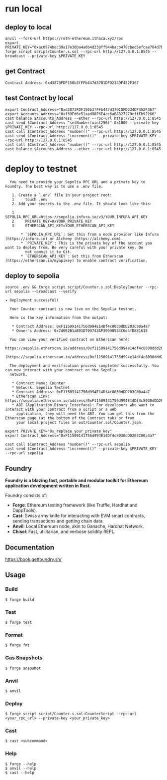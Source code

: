 # run  local

## deploy to local
```
anvil --fork-url https://reth-ethereum.ithaca.xyz/rpc
export PRIVATE_KEY="0xac0974bec39a17e36ba4a6b4d238ff944bacb478cbed5efcae784d7bf4f2ff80"
forge script script/Counter.s.sol --rpc-url http://127.0.0.1:8545 --broadcast --private-key $PRIVATE_KEY
```

## get Contract
```
Contract Address: 0xd3873FDF150b3fFFb447d3701DFD234DF452F367
```

## test Contract by local
```
export Contract_Address="0xd3873FDF150b3fFFb447d3701DFD234DF452F367"
export Accounts_Address="0xf39Fd6e51aad88F6F4ce6aB8827279cffFb92266"
cast balance $Accounts_Address --ether --rpc-url http://127.0.0.1:8545
cast send $Contract_Address "setNumber(uint256)" 0x1000 --private-key $PRIVATE_KEY --rpc-url http://127.0.0.1:8545
cast call $Contract_Address "number()" --rpc-url http://127.0.0.1:8545
cast send $Contract_Address "increment()" --private-key $PRIVATE_KEY --rpc-url http://127.0.0.1:8545
cast call $Contract_Address "number()" --rpc-url http://127.0.0.1:8545
cast balance $Accounts_Address --ether --rpc-url http://127.0.0.1:8545
```

# deploy to testnet
```
  You need to provide your Sepolia RPC URL and a private key to Foundry. The best way is to use a .env file.

   1. Create a `.env` file in your project root:
   1     touch .env
   2. Add your secrets to the .env file. It should look like this:

   1     SEPOLIA_RPC_URL=https://sepolia.infura.io/v3/YOUR_INFURA_API_KEY
   2     PRIVATE_KEY=0xYOUR_PRIVATE_KEY
   3     ETHERSCAN_API_KEY=YOUR_ETHERSCAN_API_KEY

       * `SEPOLIA_RPC_URL`: Get this from a node provider like Infura (https://infura.io) or Alchemy (https://alchemy.com).
       * `PRIVATE_KEY`: This is the private key of the account you want to deploy from. Be very careful with your private key. Do
         not commit it to Git.
       * `ETHERSCAN_API_KEY`: Get this from Etherscan (https://etherscan.io/myapikey) to enable contract verification.

```

## deploy to sepolia
```
source .env && forge script script/Counter.s.sol:DeployCounter --rpc-url sepolia --broadcast --verify
```

```
✦ Deployment successful!

  Your Counter contract is now live on the Sepolia testnet.

  Here is the key information from the output:

   * Contract Address: 0xF11509141756d994E14Df4c8030dDD203C80a4a7
   * Owner's Address: 0x7d0E2B1aB91D709743AF39990534C6d4fD8E1618

  You can view your verified contract on Etherscan here:
  https://sepolia.etherscan.io/address/0xf11509141756d994e14df4c8030ddd203c80a4a7 
  (https://sepolia.etherscan.io/address/0xf11509141756d994e14df4c8030ddd203c80a4a7)

  The deployment and verification process completed successfully. You can now interact with your contract on the Sepolia
  network.

```

```
   * Contract Name: Counter
   * Network: Sepolia Testnet
   * Contract Address: 0xF11509141756d994E14Df4c8030dDD203C80a4a7
   * Etherscan Link: https://sepolia.etherscan.io/address/0xF11509141756d994E14Df4c8030dDD203C80a4a7
   * ABI (Application Binary Interface): For developers who want to interact with your contract from a script or a web
     application, they will need the ABI. You can get this from the Etherscan page (at the bottom of the Contract tab) or from
     your local project files in out/Counter.sol/Counter.json.

```


```
export PRIVATE_KEY="0x_replace_your_private_key"
export Contract_Address="0xF11509141756d994E14Df4c8030dDD203C80a4a7"

cast call $Contract_Address "number()" --rpc-url sepolia  
cast send $Contract_Address "increment()" --private-key $PRIVATE_KEY   --rpc-url sepolia
```

## Foundry

**Foundry is a blazing fast, portable and modular toolkit for Ethereum application development written in Rust.**

Foundry consists of:

-   **Forge**: Ethereum testing framework (like Truffle, Hardhat and DappTools).
-   **Cast**: Swiss army knife for interacting with EVM smart contracts, sending transactions and getting chain data.
-   **Anvil**: Local Ethereum node, akin to Ganache, Hardhat Network.
-   **Chisel**: Fast, utilitarian, and verbose solidity REPL.

## Documentation

https://book.getfoundry.sh/

## Usage

### Build

```shell
$ forge build
```

### Test

```shell
$ forge test
```

### Format

```shell
$ forge fmt
```

### Gas Snapshots

```shell
$ forge snapshot
```

### Anvil

```shell
$ anvil
```

### Deploy

```shell
$ forge script script/Counter.s.sol:CounterScript --rpc-url <your_rpc_url> --private-key <your_private_key>
```

### Cast

```shell
$ cast <subcommand>
```

### Help

```shell
$ forge --help
$ anvil --help
$ cast --help
```
